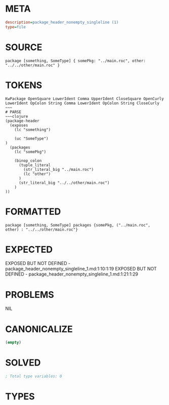 # META
~~~ini
description=package_header_nonempty_singleline (1)
type=file
~~~
# SOURCE
~~~roc
package [something, SomeType] { somePkg: "../main.roc", other: "../../other/main.roc" }
~~~
# TOKENS
~~~text
KwPackage OpenSquare LowerIdent Comma UpperIdent CloseSquare OpenCurly LowerIdent OpColon String Comma LowerIdent OpColon String CloseCurly ~~~
# PARSE
~~~clojure
(package-header
  (exposes
    (lc "something")

    (uc "SomeType")
)
  (packages
    (lc "somePkg")

    (binop_colon
      (tuple_literal
        (str_literal_big "../main.roc")
        (lc "other")
      )
      (str_literal_big "../../other/main.roc")
    )
))
~~~
# FORMATTED
~~~roc
package [something, SomeType] packages {somePkg, ("../main.roc", other) : "../../other/main.roc"}
~~~
# EXPECTED
EXPOSED BUT NOT DEFINED - package_header_nonempty_singleline_1.md:1:10:1:19
EXPOSED BUT NOT DEFINED - package_header_nonempty_singleline_1.md:1:21:1:29
# PROBLEMS
NIL
# CANONICALIZE
~~~clojure
(empty)
~~~
# SOLVED
~~~clojure
; Total type variables: 0
~~~
# TYPES
~~~roc
~~~

